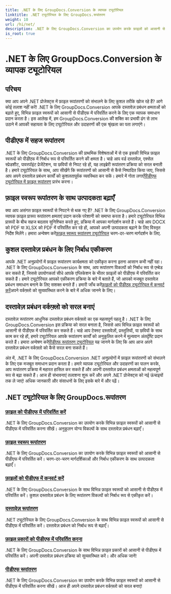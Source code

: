 ```yaml
---
title: .NET के लिए GroupDocs.Conversion के व्यापक ट्यूटोरियल
linktitle: .NET ट्यूटोरियल के लिए GroupDocs.रूपांतरण
weight: 10
url: /hi/net/
description: .NET के लिए GroupDocs.Conversion का उपयोग करके फ़ाइलों को आसानी से पीडीएफ में परिवर्तित करें। अनुकूलन योग्य विकल्पों के साथ दस्तावेज़ प्रबंधन को सुव्यवस्थित करें। #GroupDocs.रूपांतरण
is_root: true
---
```


# .NET के लिए GroupDocs.Conversion के व्यापक ट्यूटोरियल


## परिचय

क्या आप अपने .NET प्रोजेक्ट्स में फ़ाइल रूपांतरणों को संभालने के लिए कुशल तरीके खोज रहे हैं? आगे कोई तलाश नहीं करें! .NET के लिए GroupDocs.Conversion आपके दस्तावेज़ प्रबंधन क्षमताओं को बढ़ाते हुए, विभिन्न फ़ाइल स्वरूपों को आसानी से पीडीएफ में परिवर्तित करने के लिए एक व्यापक समाधान प्रदान करता है। इस आलेख में, हम GroupDocs.Conversion की शक्ति का प्रभावी ढंग से लाभ उठाने में आपकी सहायता के लिए ट्यूटोरियल और उदाहरणों की एक श्रृंखला का पता लगाएंगे।

## पीडीएफ में सहज रूपांतरण

 .NET के लिए GroupDocs.Conversion की प्राथमिक विशेषताओं में से एक इसकी विभिन्न फ़ाइल स्वरूपों को पीडीएफ में निर्बाध रूप से परिवर्तित करने की क्षमता है। चाहे आप वर्ड दस्तावेज़, एक्सेल स्प्रेडशीट, पावरपॉइंट प्रेजेंटेशन, या छवियों से निपट रहे हों, यह लाइब्रेरी रूपांतरण प्रक्रिया को सरल बनाती है। हमारे ट्यूटोरियल के साथ, आप सीखेंगे कि रूपांतरणों को आसानी से कैसे निष्पादित किया जाए, जिससे आप अपने दस्तावेज़ प्रबंधन कार्यों को कुशलतापूर्वक व्यवस्थित कर सकें। हमारे में गोता लगाएँ[पीडीएफ ट्यूटोरियल में फ़ाइल रूपांतरण](./file-conversion-to-pdf/) प्रारंभ करना।

## फ़ाइल स्वरूप रूपांतरण के साथ उत्पादकता बढ़ाएँ

क्या आप असंगत फ़ाइल स्वरूपों से निपटने से थक गए हैं? .NET के लिए GroupDocs.Conversion व्यापक फ़ाइल प्रारूप रूपांतरण क्षमताएं प्रदान करके परेशानी को समाप्त करता है। हमारे ट्यूटोरियल विभिन्न प्रारूपों के बीच सहज बदलाव सुनिश्चित करते हुए, प्रक्रिया में आपका मार्गदर्शन करते हैं। चाहे आप DOCX को PDF या XLSX को PDF में परिवर्तित कर रहे हों, आपको अपनी उत्पादकता बढ़ाने के लिए विस्तृत निर्देश मिलेंगे। हमारा अन्वेषण करें[फ़ाइल स्वरूप रूपांतरण ट्यूटोरियल](./file-format-conversion-tutorials/) चरण-दर-चरण मार्गदर्शन के लिए.

## कुशल दस्तावेज़ प्रबंधन के लिए निर्बाध एकीकरण

 आपके .NET अनुप्रयोगों में फ़ाइल रूपांतरण कार्यक्षमता को एकीकृत करना इतना आसान कभी नहीं रहा। .NET के लिए GroupDocs.Conversion के साथ, आप रूपांतरण विकल्पों को निर्बाध रूप से एम्बेड कर सकते हैं, जिससे उपयोगकर्ता सीधे आपके एप्लिकेशन के भीतर फ़ाइलों को पीडीएफ में परिवर्तित कर सकते हैं। हमारे ट्यूटोरियल आपको एकीकरण प्रक्रिया के बारे में बताते हैं, जो आपको मजबूत दस्तावेज़ प्रबंधन समाधान बनाने के लिए सशक्त बनाते हैं। हमारी जाँच करें[फ़ाइलों को पीडीएफ ट्यूटोरियल में कनवर्ट करें](./convert-files-to-pdf/)अपने वर्कफ़्लो को सुव्यवस्थित करने के बारे में अधिक जानने के लिए।

## दस्तावेज़ प्रबंधन वर्कफ़्लो को सरल बनाएं

 दस्तावेज़ रूपांतरण आधुनिक दस्तावेज़ प्रबंधन वर्कफ़्लो का एक महत्वपूर्ण पहलू है। .NET के लिए GroupDocs.Conversion इस प्रक्रिया को सरल बनाता है, जिससे आप विभिन्न फ़ाइल स्वरूपों को आसानी से पीडीएफ में परिवर्तित कर सकते हैं। चाहे आप टेक्स्ट दस्तावेज़ों, प्रस्तुतियों, या छवियों के साथ काम कर रहे हों, हमारे ट्यूटोरियल आपके रूपांतरण कार्यों को अनुकूलित करने में मूल्यवान अंतर्दृष्टि प्रदान करते हैं। हमारा अन्वेषण करें[पीडीएफ रूपांतरण ट्यूटोरियल](./pdf-conversion/) यह जानने के लिए कि आप आज अपने दस्तावेज़ प्रबंधन वर्कफ़्लो को कैसे सरल बना सकते हैं।

अंत में, .NET के लिए GroupDocs.Conversion .NET अनुप्रयोगों में फ़ाइल रूपांतरणों को संभालने के लिए एक मजबूत समाधान प्रदान करता है। हमारे व्यापक ट्यूटोरियल और उदाहरणों का पालन करके, आप रूपांतरण प्रक्रिया में महारत हासिल कर सकते हैं और अपनी दस्तावेज़ प्रबंधन क्षमताओं को महत्वपूर्ण रूप से बढ़ा सकते हैं। आज ही संभावनाएं तलाशना शुरू करें और अपने .NET प्रोजेक्ट्स को नई ऊंचाइयों तक ले जाएं! अधिक जानकारी और संसाधनों के लिए इसके बारे में और पढ़ें।
## .NET ट्यूटोरियल के लिए GroupDocs.रूपांतरण
### [फ़ाइल को पीडीएफ में परिवर्तित करें](./file-conversion-to-pdf/)
.NET के लिए GroupDocs.Conversion का उपयोग करके विभिन्न फ़ाइल स्वरूपों को आसानी से पीडीएफ में परिवर्तित करना सीखें। अनुकूलन योग्य विकल्पों के साथ दस्तावेज़ प्रबंधन बढ़ाएँ।
### [फ़ाइल स्वरूप रूपांतरण](./file-format-conversion-tutorials/)
.NET के लिए GroupDocs.Conversion का उपयोग करके विभिन्न फ़ाइल स्वरूपों को आसानी से पीडीएफ में परिवर्तित करें। चरण-दर-चरण मार्गदर्शिकाओं और निर्बाध एकीकरण के साथ उत्पादकता बढ़ाएँ।
### [फ़ाइलों को पीडीएफ में कनवर्ट करें](./convert-files-to-pdf/)
.NET के लिए GroupDocs.Conversion के साथ विभिन्न फ़ाइल स्वरूपों को आसानी से पीडीएफ में परिवर्तित करें। कुशल दस्तावेज़ प्रबंधन के लिए रूपांतरण विकल्पों को निर्बाध रूप से एकीकृत करें।
### [दस्तावेज़ रूपांतरण](./document-conversion/)
.NET ट्यूटोरियल के लिए GroupDocs.Conversion के साथ विभिन्न फ़ाइल स्वरूपों को आसानी से पीडीएफ में परिवर्तित करें। दस्तावेज़ प्रबंधन को निर्बाध रूप से बढ़ाएँ।
### [फ़ाइल प्रकारों को पीडीएफ में परिवर्तित करना](./converting-file-types-to-pdf/)
.NET के लिए GroupDocs.Conversion के साथ विभिन्न फ़ाइल प्रकारों को आसानी से पीडीएफ में परिवर्तित करें। अपनी दस्तावेज़ प्रबंधन प्रक्रिया को सुव्यवस्थित करें। और अधिक जानें!
### [पीडीएफ रूपांतरण](./pdf-conversion/)
.NET के लिए GroupDocs.Conversion का उपयोग करके विभिन्न फ़ाइल स्वरूपों को आसानी से पीडीएफ में परिवर्तित करना सीखें। आज ही अपने दस्तावेज़ प्रबंधन वर्कफ़्लो को सरल बनाएं!